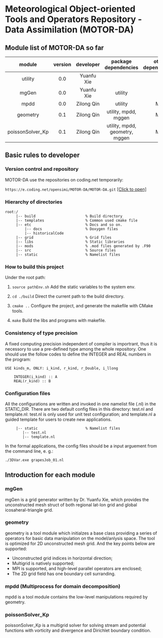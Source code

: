 # Meteorological Object-oriented Tools and Operators Repository - Data Assimilation (MOTOR-DA)

## Module list of MOTOR-DA so far

| module | version | developer | package dependencies| other dependencies| support llmesh | support itmesh|
| :-----:| :----:  | :----: | :----: | :----: | :----: | :----: |
| utility | 0.0 | Yuanfu Xie | | | Yes | Yes |
| mgGen | 0.0 | Yuanfu Xie | utility | | Yes | Yes |
| mpdd | 0.0 | Zilong Qin | utility | MPI | Yes | No |
| geometry | 0.1 | Zilong Qin | utility, mpdd, mggen| MPI| Yes | No |
| poissonSolver_Kp | 0.1 | Zilong Qin | utility, mpdd, geometry, mggen| MPI| Yes | No |

## Basic rules to developer

### Version control and repository

MOTOR-DA use the repositories on coding.net temporarily:

`https://e.coding.net/opensimi/MOTOR-DA/MOTOR-DA.git` [[Click to open]](https://e.coding.net/opensimi/MOTOR-DA/MOTOR-DA.git)

### Hierarchy of directories                     
```
root:/
     |-- build                       % Build directory   
     |-- templates                   % Common used cmake file
     |-- etc                         % Docs and so on.
         |-- docs                    % Doxygen files
         |-- historicalCode
     |-- grid                        % Grid files
     |-- libs                        % Static libraries
     |-- mods                        % .mod files generated by .F90   
     |-- src                         % Source files
     |-- static                      % Namelist files 
```
### How to build this project

Under the root path:
1. `source pathEnv.sh`
Add the static variables to the system env.

2. `cd ./build`
Direct the current path to the build directory.

3. `cmake ..`
Configure the project, and generate the makefile with CMake tools.

4. `make`
Build the libs and programs with makefile.

### Consistency of type precision

A fixed computing precision independent of compiler is importrant, thus it is necessory to use a pre-defined type among the whole repository. 
One should use the follow codes to define the INTEGER and REAL numbers in the program:

```
USE kinds_m, ONLY: i_kind, r_kind, r_Double, i_llong

    INTEGER(i_kind) :: A
    REAL(r_kind) :: B
```

### Configuration files

All the configurations are written and invoked in one namelist file (.nl) in the STATIC_DIR. There are two default config files in this directory: test.nl and template.nl: test.nl is only used for unit test configuration; and template.nl a guided template for users to create new applications.
```
     |-- static                      % Namelist files 
        |-- test.nl 
        |-- template.nl
```
In the formal applications, the config files should be a input arguement from the command line, e. g.:
```
./3DVar.exe grapesJob_01.nl
```

## Introduction for each module
### mgGen

mgGen is a grid generator written by Dr. Yuanfu Xie, which provides the unconstructed mesh struct of both regional lat-lon grid and global icosaheral-triangle grid. 

### geometry

geometry is a tool module which initialzes a base class providing a series of operators for basic data manipulation on the model/anlysis space. The tool is optimized for 2D unconstructed mesh grid. And the key points below are supported:

+ Unconstructed grid indices in horizontal direction;
+ Multigrid is natively supported;
+ MPI is supported, and high-level parallel operators are enclosed;
+ The 2D grid field has one boundary cell surranding.

### mpdd (Multiprocess for domain decomposition)

mpdd is a tool module contains the low-level manipulations required by geometry.

### poissonSolver_Kp

poissonSolver_Kp is a multigrid solver for solving stream and potential functions with vorticity and divergence and Dirichlet boundary condition.


